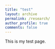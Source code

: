 ```yaml
---
title: "test"
layout: archive
permalink: /research/
author_profile: true
comments: false
---
```

This is my test page.
